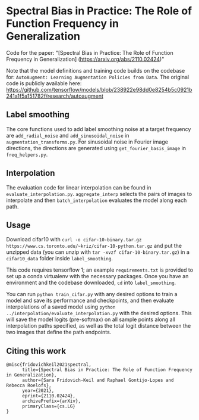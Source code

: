 # Spectral Bias in Practice: The Role of Function Frequency in Generalization

Code for the paper: "[Spectral Bias in Practice: The Role of Function Frequency in Generalization] (https://arxiv.org/abs/2110.02424)"

Note that the model definitions and training code builds on the codebase for:
`AutoAugment: Learning Augmentation Policies from Data`.
The original code is publicly available here:
https://github.com/tensorflow/models/blob/238922e98dd0e8254b5c0921b241a1f5a151782f/research/autoaugment

## Label smoothing

The core functions used to add label smoothing noise at a target frequency are
`add_radial_noise` and `add_sinusoidal_noise` in `augmentation_transforms.py`. 
For sinusoidal noise in Fourier image directions, the directions are generated 
using `get_fourier_basis_image` in `freq_helpers.py`.

## Interpolation

The evaluation code for linear interpolation can be found in 
`evaluate_interpolation.py`. `aggregate_interp` selects the pairs of images to 
interpolate and then `batch_interpolation` evaluates the model along each path.

## Usage

Download cifar10 with
`curl -o cifar-10-binary.tar.gz https://www.cs.toronto.edu/~kriz/cifar-10-python.tar.gz`
and put the unzipped data (you can unzip with `tar -xvzf cifar-10-binary.tar.gz`) in a `cifar10_data` folder inside `label_smoothing`.

This code requires tensorflow 1; an example `requirements.txt` is provided to 
set up a conda virtualenv with the necessary packages. Once you have an
environment and the codebase downloaded, `cd` into `label_smoothing`. 

You can run `python train_cifar.py` with any desired options to train a model and save
its performance and checkpoints, and then evaluate interpolations of a saved 
model using `python ../interpolation/evaluate_interpolation.py` with the desired
options. This will save the model logits (pre-softmax) on all sample points 
along all interpolation paths specified, as well as the total logit distance 
between the two images that define the path endpoints.

## Citing this work

```
@misc{fridovichkeil2021spectral,
      title={Spectral Bias in Practice: The Role of Function Frequency in Generalization},
      author={Sara Fridovich-Keil and Raphael Gontijo-Lopes and Rebecca Roelofs},
      year={2021},
      eprint={2110.02424},
      archivePrefix={arXiv},
      primaryClass={cs.LG}
}
```
